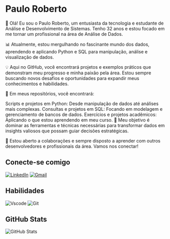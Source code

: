 # Paulo Roberto
👋 Olá! Eu sou o Paulo Roberto, um entusiasta da tecnologia e estudante de Análise e Desenvolvimento de Sistemas. Tenho 32 anos e estou focado em me tornar um profissional na área de Análise de Dados.

📊 Atualmente, estou mergulhando no fascinante mundo dos dados, aprendendo e aplicando Python e SQL para manipulação, análise e visualização de dados.

💡 Aqui no GitHub, você encontrará projetos e exemplos práticos que demonstram meu progresso e minha paixão pela área. Estou sempre buscando novos desafios e oportunidades para expandir meus conhecimentos e habilidades.

🚀 Em meus repositórios, você encontrará:

Scripts e projetos em Python: Desde manipulação de dados até análises mais complexas.
Consultas e projetos em SQL: Focando em modelagem e gerenciamento de bancos de dados.
Exercícios e projetos acadêmicos: Aplicando o que estou aprendendo em meu curso.
🎯 Meu objetivo é dominar as ferramentas e técnicas necessárias para transformar dados em insights valiosos que possam guiar decisões estratégicas.

🤝 Estou aberto a colaborações e sempre disposto a aprender com outros desenvolvedores e profissionais da área. Vamos nos conectar!
## Conecte-se comigo
[![LinkedIn](https://img.shields.io/badge/LinkedIn-0077B5?style=for-the-badge&logo=linkedin&logoColor=white)](https://www.linkedin.com/in/Prpn25/) [![Gmail](https://img.shields.io/badge/Gmail-333333?style=for-the-badge&logo=gmail&logoColor=red)](mailto:prpn25@gmail.com)
## Habilidades
![Vscode](https://img.shields.io/badge/Vscode-007ACC?style=for-the-badge&logo=visual-studio-code&logoColor=white) ![Git](https://img.shields.io/badge/GIT-E44C30?style=for-the-badge&logo=git&logoColor=white)
## GitHub Stats
![GitHub Stats](https://github-readme-stats.vercel.app/api?username=anuraghazra&show_icons=true&hide=contribs,prs&cache_seconds=86400&theme=chartreuse-dark&hide_title=true)
